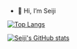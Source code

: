 - 👋 Hi, I’m Seiji

[![Top Langs](https://github-readme-stats.vercel.app/api/top-langs/?username=seiji327&layout=compact)](https://github.com/seiji327/github-readme-stats)

[![Seiji's GitHub stats](https://github-readme-stats.vercel.app/api?username=seiji327&count_private=true&show_icons=true&theme=tokyonight)](https://github.com/seiji327/github-readme-stats)


<!---
seiji327/seiji327 is a ✨ special ✨ repository because its `README.md` (this file) appears on your GitHub profile.
You can click the Preview link to take a look at your changes.
--->
